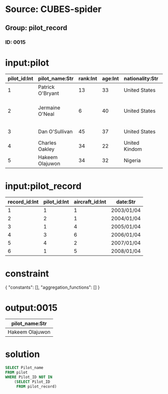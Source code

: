 # Source: CUBES-spider
## Group: pilot_record
### ID: 0015

# input:pilot

| pilot_id:Int | pilot_name:Str | rank:Int | age:Int | nationality:Str | position:Str | join_year:Int | team:Str |
|---|---|---|---|---|---|---|---|
| 1 | Patrick O'Bryant | 13 | 33 | United States | Center Team | 2009 | Bradley |
| 2 | Jermaine O'Neal | 6 | 40 | United States | Forward-Center Team | 2008 | Eau Claire High School |
| 3 | Dan O'Sullivan | 45 | 37 | United States | Center Team | 1999 | Fordham |
| 4 | Charles Oakley | 34 | 22 | United Kindom | Forward Team | 2001 | Virginia Union |
| 5 | Hakeem Olajuwon | 34 | 32 | Nigeria | Center Team | 2010 | Houston |

# input:pilot_record

| record_id:Int | pilot_id:Int | aircraft_id:Int | date:Str |
|---|---|---|---|
| 1 | 1 | 1 | 2003/01/04 |
| 2 | 2 | 1 | 2004/01/04 |
| 3 | 1 | 4 | 2005/01/04 |
| 4 | 3 | 6 | 2006/01/04 |
| 5 | 4 | 2 | 2007/01/04 |
| 6 | 1 | 5 | 2008/01/04 |

# constraint

{
  "constants": [],
  "aggregation_functions": []
}

# output:0015

| pilot_name:Str |
|---|
| Hakeem Olajuwon |

# solution

```sql
SELECT Pilot_name
FROM pilot
WHERE Pilot_ID NOT IN
    (SELECT Pilot_ID
     FROM pilot_record)
```
